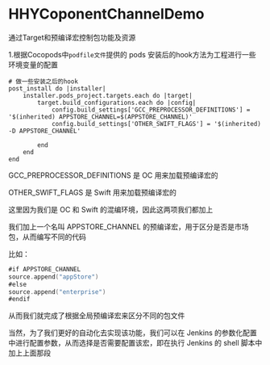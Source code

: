 # HHYCoponentChannelDemo
通过Target和预编译宏控制包功能及资源



1.根据Cocopods中`podfile文件`提供的 pods 安装后的hook方法为工程进行一些环境变量的配置

```shell
# 做一些安装之后的hook
post_install do |installer|
    installer.pods_project.targets.each do |target|
        target.build_configurations.each do |config|
            config.build_settings['GCC_PREPROCESSOR_DEFINITIONS'] = '$(inherited) APPSTORE_CHANNEL=$(APPSTORE_CHANNEL)'
            config.build_settings['OTHER_SWIFT_FLAGS'] = '$(inherited) -D APPSTORE_CHANNEL'
            
        end
    end
end
```

GCC_PREPROCESSOR_DEFINITIONS 是 OC 用来加载预编译宏的

OTHER_SWIFT_FLAGS 是 Swift 用来加载预编译宏的

这里因为我们是 OC 和 Swift 的混编环境，因此这两项我们都加上

我们加上一个名叫 APPSTORE_CHANNEL 的预编译宏，用于区分是否是市场包，从而编写不同的代码

比如：

```swift
#if APPSTORE_CHANNEL
source.append("appStore")
#else
source.append("enterprise")
#endif
```

从而我们就完成了根据全局预编译宏来区分不同的包文件

当然，为了我们更好的自动化去实现该功能，我们可以在 Jenkins 的参数化配置中进行配置参数，从而选择是否需要配置该宏，即在执行 Jenkins 的 shell 脚本中加上上面那段





